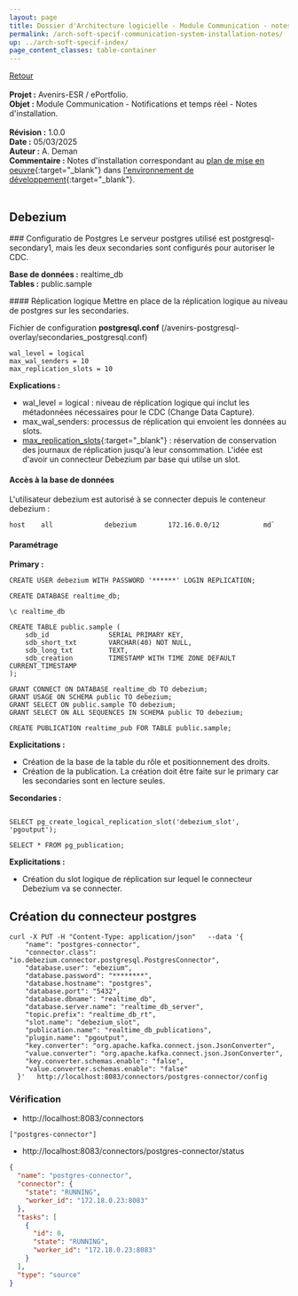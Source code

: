 ```yaml
---
layout: page
title: Dossier d'Architecture logicielle - Module Communication - notes d'installation
permalink: /arch-soft-specif-communication-system-installation-notes/
up: ../arch-soft-specif-index/
page_content_classes: table-container
---
```

[Retour](arch-soft-specif-communication.markdown)<br/>
<br/>
**Projet :** Avenirs-ESR / ePortfolio. <br/>
**Objet :** Module Communication - Notifications et temps réel - Notes d'installation.<br/>
<br/>
**Révision :** 1.0.0<br/>
**Date :** 05/03/2025<br/>
**Auteur :** A. Deman<br/>
**Commentaire :** Notes d'installation correspondant au [plan de mise en oeuvre](../arch-soft-specif-communication-system-integration-plan/){:target="_blank"} dans [l'environnement de développement](../srv-dev/){:target="_blank"}.<br/>
<br/>

## Debezium

### Configuratio de Postgres
Le serveur postgres utilisé est postgresql-secondary1, mais les deux secondaries sont configurés pour autoriser le CDC.

**Base de données :** realtime_db<br/>
**Tables :** public.sample

#### Réplication logique
Mettre en place de la réplication logique au niveau de postgres sur les secondaries.

Fichier de configuration **postgresql.conf** (/avenirs-postgresql-overlay/secondaries_postgresql.conf)

```
wal_level = logical            
max_wal_senders = 10           
max_replication_slots = 10     
```

**Explications :**

- wal_level = logical : niveau de réplication logique qui inclut les métadonnées nécessaires pour le CDC (Change Data Capture).
- max_wal_senders: processus de réplication qui envoient les données au slots. 
- [max_replication_slots](https://www.postgresql.org/docs/current/warm-standby.html#STREAMING-REPLICATION-SLOTS){:target="_blank"} : réservation de conservation des journaux de réplication jusqu'à leur consommation. L'idée est d'avoir un connecteur Debezium par base qui utilse un slot. 

#### Accès à la base de données

L'utilisateur debezium est autorisé à se connecter depuis le conteneur debezium :

```
host    all             debezium        172.16.0.0/12           md`
```

#### Paramétrage

**Primary :**

```
CREATE USER debezium WITH PASSWORD '******' LOGIN REPLICATION;

CREATE DATABASE realtime_db;

\c realtime_db

CREATE TABLE public.sample (
    sdb_id               SERIAL PRIMARY KEY,
    sdb_short_txt        VARCHAR(40) NOT NULL,
    sdb_long_txt         TEXT,
    sdb_creation         TIMESTAMP WITH TIME ZONE DEFAULT CURRENT_TIMESTAMP
);

GRANT CONNECT ON DATABASE realtime_db TO debezium;
GRANT USAGE ON SCHEMA public TO debezium;
GRANT SELECT ON public.sample TO debezium;
GRANT SELECT ON ALL SEQUENCES IN SCHEMA public TO debezium;

CREATE PUBLICATION realtime_pub FOR TABLE public.sample;
```

**Explicitations :**
- Création de la base de la table du rôle et positionnement des droits.
- Création de la publication. La création doit être faite sur le primary car les secondaries sont en lecture seules.

**Secondaries :**

```

SELECT pg_create_logical_replication_slot('debezium_slot', 'pgoutput');

SELECT * FROM pg_publication;
```

**Explicitations :**
- Création du slot logique de réplication sur lequel le connecteur Debezium va se connecter.

## Création du connecteur postgres

```
curl -X PUT -H "Content-Type: application/json"   --data '{
    "name": "postgres-connector",
    "connector.class": "io.debezium.connector.postgresql.PostgresConnector",
    "database.user": "ebezium",
    "database.password": "********",
    "database.hostname": "postgres",
    "database.port": "5432",
    "database.dbname": "realtime_db",
    "database.server.name": "realtime_db_server",
    "topic.prefix": "realtime_db_rt",
    "slot.name": "debezium_slot",
    "publication.name": "realtime_db_publications",
    "plugin.name": "pgoutput",
    "key.converter": "org.apache.kafka.connect.json.JsonConverter",
    "value.converter": "org.apache.kafka.connect.json.JsonConverter",
    "key.converter.schemas.enable": "false",
    "value.converter.schemas.enable": "false"
  }'   http://localhost:8083/connectors/postgres-connector/config
```

### Vérification

- http://localhost:8083/connectors
```
["postgres-connector"]
``` 

- http://localhost:8083/connectors/postgres-connector/status

```json
{
  "name": "postgres-connector",
  "connector": {
    "state": "RUNNING",
    "worker_id": "172.18.0.23:8083"
  },
  "tasks": [
    {
      "id": 0,
      "state": "RUNNING",
      "worker_id": "172.18.0.23:8083"
    }
  ],
  "type": "source"
}
```
